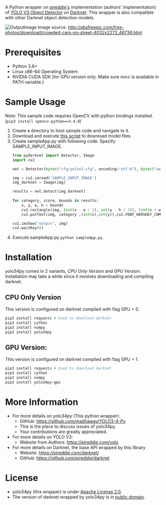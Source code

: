 A Python wrapper on [pjreddie's](https://pjreddie.com/) implementation (authors' implementation) of [YOLO V3 Object Detector](https://pjreddie.com/darknet/yolo) on [Darknet](https://github.com/pjreddie/darknet).
This wrapper is also compatible with other Darknet object detection models.

![OutputImage](https://raw.githubusercontent.com/madhawav/YOLO3-4-Py/master/doc/output.jpg)
Image source: http://absfreepic.com/free-photos/download/crowded-cars-on-street-4032x2272_48736.html

# Prerequisites
* Python 3.6+
* Linux x86-64 Operating System
* NVIDIA CUDA SDK (for GPU version only. Make sure nvcc is available in PATH variable.)

# Sample Usage
Note: This sample code requires OpenCV with python bindings installed. (`pip3 install opencv-python==3.4.0`)

1) Create a directory to host sample code and navigate to it.
2) Download and execute [this script](https://github.com/madhawav/YOLO3-4-Py/blob/master/tools/download_models.sh) to download model files.
3) Create sampleApp.py with following code. Specify SAMPLE_INPUT_IMAGE.
    ```python
    from pydarknet import Detector, Image
    import cv2
    
    net = Detector(bytes("cfg/yolov3.cfg", encoding="utf-8"), bytes("weights/yolov3.weights", encoding="utf-8"), 0, bytes("cfg/coco.data",encoding="utf-8"))
    
    img = cv2.imread('SAMPLE_INPUT_IMAGE')
    img_darknet = Image(img)
    
    results = net.detect(img_darknet)
        
    for category, score, bounds in results:
        x, y, w, h = bounds
        cv2.rectangle(img, (int(x - w / 2), int(y - h / 2)), (int(x + w / 2), int(y + h / 2)), (255, 0, 0), thickness=2)
        cv2.putText(img, category ,(int(x),int(y)),cv2.FONT_HERSHEY_COMPLEX,1,(255,255,0))
    
    cv2.imshow("output", img)
    cv2.waitKey(0)
    ```
4) Execute sampleApp.py `python sampleApp.py`.

# Installation
yolo34py comes in 2 variants, _CPU Only Version_ and _GPU Version_. 
Installation may take a while since it involves downloading and compiling darknet.

## __CPU Only Version__
This version is configured on darknet compiled with flag GPU = 0.
```bash
pip3 install requests # Used to download darknet
pip3 install cython
pip3 install numpy
pip3 install yolo34py
```

## GPU Version:
This version is configured on darknet compiled with flag GPU = 1.
```bash
pip3 install requests # Used to download darknet
pip3 install cython
pip3 install numpy
pip3 install yolo34py-gpu
```


# More Information
* For more details on yolo34py (This python wrapper):
   - GitHub: https://github.com/madhawav/YOLO3-4-Py
   - This is the place to discuss issues of yolo34py. 
   - Your contributions are greatly appreciated. 
* For more details on YOLO V3:
   - Website from Authors: https://pjreddie.com/yolo
* For more details on Darknet, the base API wrapped by this library
   - Website: https://pjreddie.com/darknet/
   - GitHub: https://github.com/pjreddie/darknet
   

# License
* yolo34py (this wrapper) is under [Apache License 2.0](https://github.com/madhawav/YOLO3-4-Py/blob/master/LICENSE).
* The version of darknet wrapped by yolo34py is in [public domain](https://github.com/madhawav/darknet/blob/master/LICENSE). 